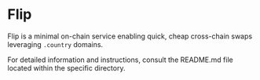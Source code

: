 # Flip

Flip is a minimal on-chain service enabling quick, cheap cross-chain swaps leveraging `.country` domains.

For detailed information and instructions, consult the README.md file located within the specific directory.
